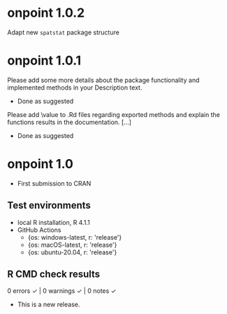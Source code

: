 # onpoint 1.0.2
Adapt new `spatstat` package structure

# onpoint 1.0.1
Please add some more details about the package functionality and implemented methods in your Description text.

* Done as suggested

Please add \value to .Rd files regarding exported methods and explain the functions results in the documentation. [...]

* Done as suggested

# onpoint 1.0
* First submission to CRAN

## Test environments
* local R installation, R 4.1.1
* GitHub Actions
  * {os: windows-latest, r: 'release'}
  * {os: macOS-latest, r: 'release'}
  * {os: ubuntu-20.04, r: 'release'}

## R CMD check results

0 errors ✓ | 0 warnings ✓ | 0 notes ✓

* This is a new release.
